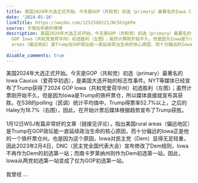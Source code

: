 ```yaml
---
title: 美国2024年大选正式开始。今天是GOP（共和党）初选（primary）最著名的Iowa Caucus（爱荷华初选），是美国大选开始的标志性事件。NYT等媒体已经宣布了Trump获得...
date: '2024-01-16'
linkTitle: https://weibo.com/1251560221/NC5h2gkPm
source: 子陵在听歌的微博
description: 美国2024年大选正式开始。今天是GOP（共和党）初选（primary）最著名的Iowa Caucus（爱荷华初选），是美国大选开始的标志性事件。NYT等媒体已经宣布了Trump获得了2024
  GOP Iowa（共和党爱荷华州）初选胜利（左图）；虽然计票刚开始不久，但是因为Iowa是Trump的铁杆票仓，所以媒体直接就宣布其获胜。在538的polling（民调）统计平均值中，Trump得票率52.7%以上，之后的Haley为18.7%（右图），因此，在开始计票后媒体根据趋势宣布了Trump获胜。<br><br>1月12日WSJ有篇非常好的文章（链接见评论），指出美国rural
  areas（偏远地区）是Trump在GOP政坛能一直延续政治生命的核心原因，而十分偏远的Iowa正是他的一个铁杆票仓州。也是因为这个原因，Iowa对民主党（Dem）显得无足轻重，因此2023年2月4日，DNC（民主党全国代表大会）宣布修改了Dem规则，Iowa不再作为Dem的初选第一站；而南卡罗莱纳州则作为Dem初选第一站。因此，Iowa从两党初选第一站变成了仅为GOP初选第一站。<br><br>我曾经
  ...
disable_comments: true
---
```

美国2024年大选正式开始。今天是GOP（共和党）初选（primary）最著名的Iowa Caucus（爱荷华初选），是美国大选开始的标志性事件。NYT等媒体已经宣布了Trump获得了2024 GOP Iowa（共和党爱荷华州）初选胜利（左图）；虽然计票刚开始不久，但是因为Iowa是Trump的铁杆票仓，所以媒体直接就宣布其获胜。在538的polling（民调）统计平均值中，Trump得票率52.7%以上，之后的Haley为18.7%（右图），因此，在开始计票后媒体根据趋势宣布了Trump获胜。<br><br>1月12日WSJ有篇非常好的文章（链接见评论），指出美国rural areas（偏远地区）是Trump在GOP政坛能一直延续政治生命的核心原因，而十分偏远的Iowa正是他的一个铁杆票仓州。也是因为这个原因，Iowa对民主党（Dem）显得无足轻重，因此2023年2月4日，DNC（民主党全国代表大会）宣布修改了Dem规则，Iowa不再作为Dem的初选第一站；而南卡罗莱纳州则作为Dem初选第一站。因此，Iowa从两党初选第一站变成了仅为GOP初选第一站。<br><br>我曾经 ...
